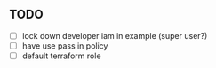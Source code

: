 

## TODO
- [ ] lock down developer iam in example (super user?)
- [ ] have use pass in policy
- [ ] default terraform role
